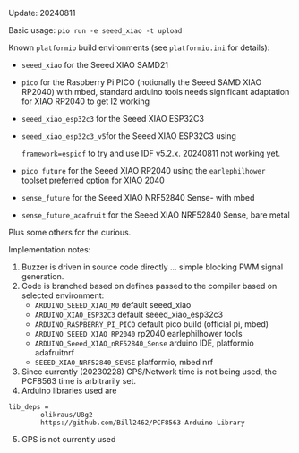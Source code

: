 Update: 20240811

Basic usage:
`pio run -e seeed_xiao -t upload`

Known `platformio` build environments (see `platformio.ini` for details):

- `seeed_xiao` for the Seeed XIAO SAMD21
- `pico` for the Raspberry Pi PICO (notionally the Seeed SAMD XIAO RP2040) with mbed, standard arduino tools
needs significant adaptation for XIAO RP2040 to get I2 working
- `seeed_xiao_esp32c3` for the Seeed XIAO ESP32C3
- `seeed_xiao_esp32c3_v5`for the Seeed XIAO ESP32C3 using

    `framework=espidf` to try and use IDF v5.2.x.  20240811 not working yet. 
- `pico_future` for the Seeed XIAO RP2040 using the `earlephilhower` toolset
preferred option for XIAO 2040
- `sense_future` for the Seeed XIAO NRF52840 Sense- with mbed
- `sense_future_adafruit` for the Seeed XIAO NRF52840 Sense, bare metal

Plus some others for the curious.

Implementation notes:

1. Buzzer is driven in source code directly ... simple blocking PWM signal generation.
2. Code is branched based on defines passed to the compiler based on selected environment:
   * `ARDUINO_SEEED_XIAO_M0`               default seeed_xiao
   * `ARDUINO_XIAO_ESP32C3`                default seeed_xiao_esp32c3
   * `ARDUINO_RASPBERRY_PI_PICO`           default pico build (official pi, mbed)
   * `ARDUINO_SEEED_XIAO_RP2040`           rp2040 earlephilhower tools
   * `ARDUINO_Seeed_XIAO_nRF52840_Sense`  arduino IDE, platformio adafruitnrf
   * `SEEED_XIAO_NRF52840_SENSE`           platformio, mbed nrf
3. Since currently (20230228) GPS/Network time is not being used, the PCF8563 time is arbitrarily set. 
4. Arduino libraries used are

```
lib_deps =
        olikraus/U8g2
        https://github.com/Bill2462/PCF8563-Arduino-Library
```
5. GPS is not currently used
